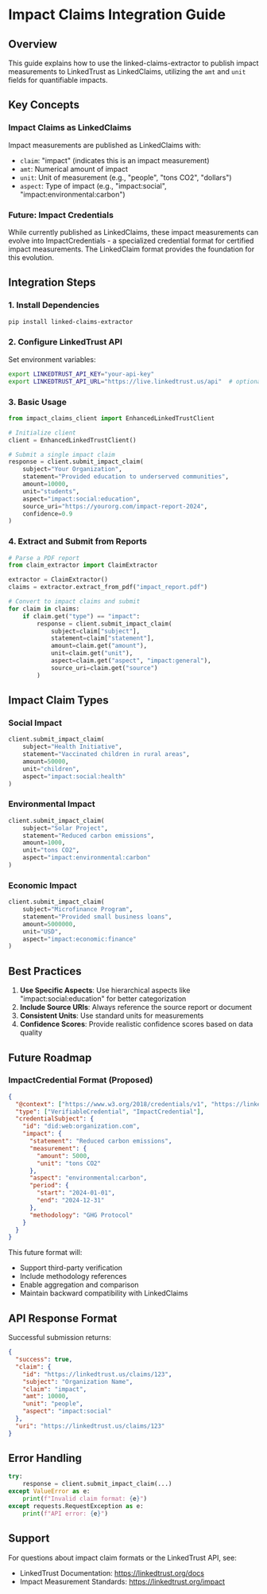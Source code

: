 # Impact Claims Integration Guide

## Overview

This guide explains how to use the linked-claims-extractor to publish impact measurements to LinkedTrust as LinkedClaims, utilizing the `amt` and `unit` fields for quantifiable impacts.

## Key Concepts

### Impact Claims as LinkedClaims

Impact measurements are published as LinkedClaims with:
- `claim`: "impact" (indicates this is an impact measurement)
- `amt`: Numerical amount of impact
- `unit`: Unit of measurement (e.g., "people", "tons CO2", "dollars")
- `aspect`: Type of impact (e.g., "impact:social", "impact:environmental:carbon")

### Future: Impact Credentials

While currently published as LinkedClaims, these impact measurements can evolve into ImpactCredentials - a specialized credential format for certified impact measurements. The LinkedClaim format provides the foundation for this evolution.

## Integration Steps

### 1. Install Dependencies

```bash
pip install linked-claims-extractor
```

### 2. Configure LinkedTrust API

Set environment variables:
```bash
export LINKEDTRUST_API_KEY="your-api-key"
export LINKEDTRUST_API_URL="https://live.linkedtrust.us/api"  # optional
```

### 3. Basic Usage

```python
from impact_claims_client import EnhancedLinkedTrustClient

# Initialize client
client = EnhancedLinkedTrustClient()

# Submit a single impact claim
response = client.submit_impact_claim(
    subject="Your Organization",
    statement="Provided education to underserved communities",
    amount=10000,
    unit="students",
    aspect="impact:social:education",
    source_uri="https://yourorg.com/impact-report-2024",
    confidence=0.9
)
```

### 4. Extract and Submit from Reports

```python
# Parse a PDF report
from claim_extractor import ClaimExtractor

extractor = ClaimExtractor()
claims = extractor.extract_from_pdf("impact_report.pdf")

# Convert to impact claims and submit
for claim in claims:
    if claim.get("type") == "impact":
        response = client.submit_impact_claim(
            subject=claim["subject"],
            statement=claim["statement"],
            amount=claim.get("amount"),
            unit=claim.get("unit"),
            aspect=claim.get("aspect", "impact:general"),
            source_uri=claim.get("source")
        )
```

## Impact Claim Types

### Social Impact
```python
client.submit_impact_claim(
    subject="Health Initiative",
    statement="Vaccinated children in rural areas",
    amount=50000,
    unit="children",
    aspect="impact:social:health"
)
```

### Environmental Impact
```python
client.submit_impact_claim(
    subject="Solar Project",
    statement="Reduced carbon emissions",
    amount=1000,
    unit="tons CO2",
    aspect="impact:environmental:carbon"
)
```

### Economic Impact
```python
client.submit_impact_claim(
    subject="Microfinance Program",
    statement="Provided small business loans",
    amount=5000000,
    unit="USD",
    aspect="impact:economic:finance"
)
```

## Best Practices

1. **Use Specific Aspects**: Use hierarchical aspects like "impact:social:education" for better categorization
2. **Include Source URIs**: Always reference the source report or document
3. **Consistent Units**: Use standard units for measurements
4. **Confidence Scores**: Provide realistic confidence scores based on data quality

## Future Roadmap

### ImpactCredential Format (Proposed)

```json
{
  "@context": ["https://www.w3.org/2018/credentials/v1", "https://linkedtrust.org/contexts/impact"],
  "type": ["VerifiableCredential", "ImpactCredential"],
  "credentialSubject": {
    "id": "did:web:organization.com",
    "impact": {
      "statement": "Reduced carbon emissions",
      "measurement": {
        "amount": 5000,
        "unit": "tons CO2"
      },
      "aspect": "environmental:carbon",
      "period": {
        "start": "2024-01-01",
        "end": "2024-12-31"
      },
      "methodology": "GHG Protocol"
    }
  }
}
```

This future format will:
- Support third-party verification
- Include methodology references
- Enable aggregation and comparison
- Maintain backward compatibility with LinkedClaims

## API Response Format

Successful submission returns:
```json
{
  "success": true,
  "claim": {
    "id": "https://linkedtrust.us/claims/123",
    "subject": "Organization Name",
    "claim": "impact",
    "amt": 10000,
    "unit": "people",
    "aspect": "impact:social"
  },
  "uri": "https://linkedtrust.us/claims/123"
}
```

## Error Handling

```python
try:
    response = client.submit_impact_claim(...)
except ValueError as e:
    print(f"Invalid claim format: {e}")
except requests.RequestException as e:
    print(f"API error: {e}")
```

## Support

For questions about impact claim formats or the LinkedTrust API, see:
- LinkedTrust Documentation: https://linkedtrust.org/docs
- Impact Measurement Standards: https://linkedtrust.org/impact
